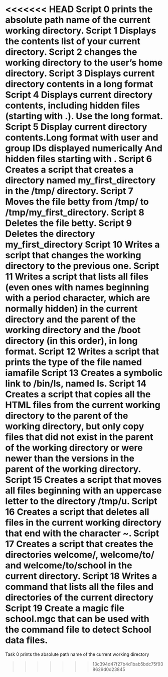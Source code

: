 <<<<<<< HEAD
Script 0 prints the absolute path name of the current working directory.
Script 1 Displays the contents list of your current directory.
Script 2 changes the working directory to the user’s home directory.
Script 3 Displays current directory contents in a long format
Script 4 Displays current directory contents, including hidden files (starting with .). Use the long format.
Script 5 Display current directory contents.Long format with user and group IDs displayed numerically And hidden files starting with .
Script 6  Creates a script that creates a directory named my_first_directory in the /tmp/ directory.
Script 7 Moves the file betty from /tmp/ to /tmp/my_first_directory. 
Script 8 Deletes the file betty.
Script 9 Deletes the directory my_first_directory
Script 10 Writes a script that changes the working directory to the previous one. 
Script 11 Writes a script that lists all files (even ones with names beginning with a period character, which are normally hidden) in the current directory and the parent of the working directory and the /boot directory (in this order), in long format.
Script 12 Writes a script that prints the type of the file named iamafile
Script 13 Creates a symbolic link to /bin/ls, named __ls__. 
Script 14 Creates a script that copies all the HTML files from the current working directory to the parent of the working directory, but only copy files that did not exist in the parent of the working directory or were newer than the versions in the parent of the working directory.
Script 15 Creates a script that moves all files beginning with an uppercase letter to the directory /tmp/u.
Script 16 Creates a script that deletes all files in the current working directory that end with the character ~.
Script 17 Creates a script that creates the directories welcome/, welcome/to/ and welcome/to/school in the current directory.
Script 18 Writes a command that lists all the files and directories of the current directory
Script 19 Create a magic file school.mgc that can be used with the command file to detect School data files. 
=======
Task 0 prints the absolute path name of the current working directory

>>>>>>> 13c394d47f27b4d1bab5bdc75f938629d0d23845
